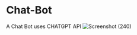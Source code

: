 # Chat-Bot
A Chat Bot uses CHATGPT API
![Screenshot (240)](https://github.com/nitin7213/Chat-Bot/assets/155103864/77ff9048-db52-411d-8dd4-3199f2a129ab)
